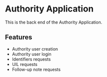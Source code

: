 # Authority Application

This is the back end of the Authority Application.

## Features

- Authority user creation
- Authority user login 
- Identifiers requests
- UIL requests
- Follow-up note requests

